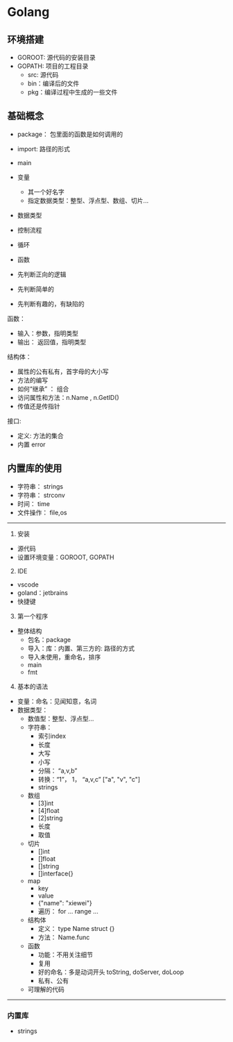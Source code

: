 # Golang


## 环境搭建


- GOROOT: 源代码的安装目录
- GOPATH: 项目的工程目录
  - src: 源代码
  - bin：编译后的文件
  - pkg：编译过程中生成的一些文件
## 基础概念


- package： 包里面的函数是如何调用的
- import: 路径的形式
- main



- 变量
  - 其一个好名字
  - 指定数据类型：整型、浮点型、数组、切片...
- 数据类型
- 控制流程
- 循环
- 函数


- 先判断正向的逻辑
- 先判断简单的
- 先判断有趣的，有缺陷的


函数：

- 输入：参数，指明类型
- 输出： 返回值，指明类型


结构体：

- 属性的公有私有，首字母的大小写
- 方法的编写
- 如何“继承” ： 组合
- 访问属性和方法：n.Name , n.GetID()
- 传值还是传指针



接口:

- 定义: 方法的集合
- 内置 error


## 内置库的使用


- 字符串： strings
- 字符串： strconv
- 时间： time
- 文件操作： file,os



---

1. 安装
  - 源代码
  - 设置环境变量：GOROOT, GOPATH
2. IDE
  - vscode
  - goland：jetbrains
  - 快捷键
3. 第一个程序
  - 整体结构
    - 包名：package
    - 导入：库：内置、第三方的: 路径的方式
    - 导入未使用，重命名，排序
    - main
    - fmt

4. 基本的语法
  - 变量：命名：见闻知意，名词
  - 数据类型：
    - 数值型：整型、浮点型...
    - 字符串：
      - 索引index
      - 长度
      - 大写
      - 小写
      - 分隔： “a,v,b”
      - 转换：“1”， 1， “a,v,c” ["a", "v", "c"]
      - strings
    - 数组
      - [3]int
      - [4]float
      - [2]string
      - 长度
      - 取值
    - 切片
      - []int
      - []float
      - []string
      - []interface{}
    - map
      - key
      - value
      - {"name": "xiewei"}
      - 遍历： for ... range ...
    - 结构体
      - 定义： type Name struct {}
      - 方法： Name.func
    - 函数
      - 功能：不用关注细节
      - 复用
      - 好的命名：多是动词开头 toString, doServer, doLoop
      - 私有、公有
    - 可理解的代码

----

### 内置库

- strings
